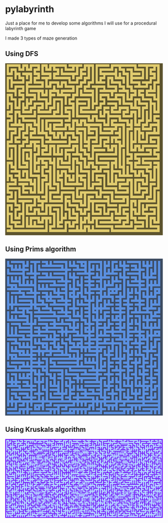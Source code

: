 # pylabyrinth

Just a place for me to develop some algorithms I will use for a procedural labyrinth game

I made 3 types of maze generation

## Using DFS
![dfs example](https://github.com/Ben-Wunderlich/pylabyrinth/blob/master/examples/dfspath.png)

## Using Prims algorithm
![prims example](https://github.com/Ben-Wunderlich/pylabyrinth/blob/master/examples/primspath.png)

## Using Kruskals algorithm
![Kruskals example](https://github.com/Ben-Wunderlich/pylabyrinth/blob/master/examples/kruskalpath.png)
